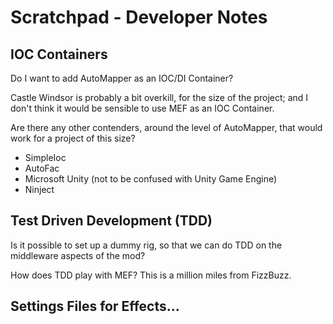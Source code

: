 # Scratchpad - Developer Notes

## IOC Containers

Do I want to add AutoMapper as an IOC/DI Container?

Castle Windsor is probably a bit overkill, for the size of the project; and I don't think it would be sensible to use MEF as an IOC Container.

Are there any other contenders, around the level of AutoMapper, that would work for a project of this size?

 - SimpleIoc
 - AutoFac
 - Microsoft Unity (not to be confused with Unity Game Engine)
 - Ninject


## Test Driven Development (TDD)

Is it possible to set up a dummy rig, so that we can do TDD on the middleware aspects of the mod?

How does TDD play with MEF? This is a million miles from FizzBuzz.

## Settings Files for Effects...

```csharp
```